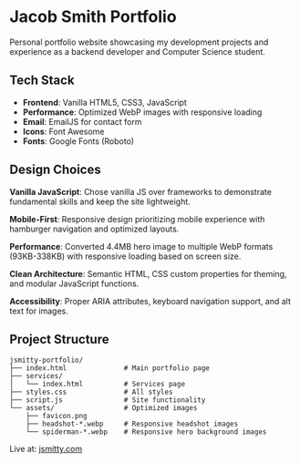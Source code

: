 # Jacob Smith Portfolio

Personal portfolio website showcasing my development projects and experience as a backend developer and Computer Science student.

## Tech Stack

- **Frontend**: Vanilla HTML5, CSS3, JavaScript
- **Performance**: Optimized WebP images with responsive loading
- **Email**: EmailJS for contact form
- **Icons**: Font Awesome
- **Fonts**: Google Fonts (Roboto)

## Design Choices

**Vanilla JavaScript**: Chose vanilla JS over frameworks to demonstrate fundamental skills and keep the site lightweight.

**Mobile-First**: Responsive design prioritizing mobile experience with hamburger navigation and optimized layouts.

**Performance**: Converted 4.4MB hero image to multiple WebP formats (93KB-338KB) with responsive loading based on screen size.

**Clean Architecture**: Semantic HTML, CSS custom properties for theming, and modular JavaScript functions.

**Accessibility**: Proper ARIA attributes, keyboard navigation support, and alt text for images.

## Project Structure

```
jsmitty-portfolio/
├── index.html              # Main portfolio page
├── services/
│   └── index.html          # Services page
├── styles.css              # All styles
├── script.js               # Site functionality
└── assets/                 # Optimized images
    ├── favicon.png
    ├── headshot-*.webp     # Responsive headshot images
    └── spiderman-*.webp    # Responsive hero background images
```

Live at: [jsmitty.com](https://jsmitty.com)
